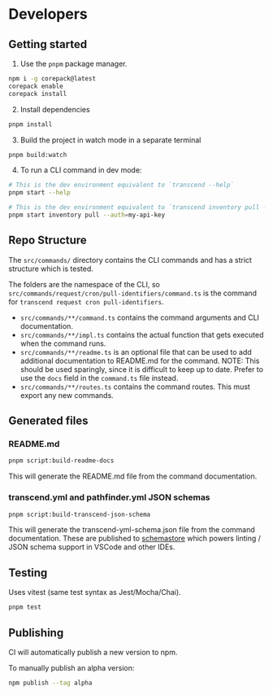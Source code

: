 # Developers

## Getting started

1. Use the `pnpm` package manager.

```bash
npm i -g corepack@latest
corepack enable
corepack install
```

2. Install dependencies

```bash
pnpm install
```

3. Build the project in watch mode in a separate terminal

```bash
pnpm build:watch
```

4. To run a CLI command in dev mode:

```bash
# This is the dev environment equivalent to `transcend --help`
pnpm start --help

# This is the dev environment equivalent to `transcend inventory pull --auth=my-api-key`
pnpm start inventory pull --auth=my-api-key
```

## Repo Structure

The `src/commands/` directory contains the CLI commands and has a strict structure which is tested.

The folders are the namespace of the CLI, so `src/commands/request/cron/pull-identifiers/command.ts` is the command for `transcend request cron pull-identifiers`.

- `src/commands/**/command.ts` contains the command arguments and CLI documentation.
- `src/commands/**/impl.ts` contains the actual function that gets executed when the command runs.
- `src/commands/**/readme.ts` is an optional file that can be used to add additional documentation to README.md for the command. NOTE: This should be used sparingly, since it is difficult to keep up to date. Prefer to use the `docs` field in the `command.ts` file instead.
- `src/commands/**/routes.ts` contains the command routes. This must export any new commands.

## Generated files

### README.md

```bash
pnpm script:build-readme-docs
```

This will generate the README.md file from the command documentation.

### transcend.yml and pathfinder.yml JSON schemas

```bash
pnpm script:build-transcend-json-schema
```

This will generate the transcend-yml-schema.json file from the command documentation. These are published to [schemastore](https://github.com/SchemaStore/schemastore) which powers linting / JSON schema support in VSCode and other IDEs.

## Testing

Uses vitest (same test syntax as Jest/Mocha/Chai).

```bash
pnpm test
```

## Publishing

CI will automatically publish a new version to npm.

To manually publish an alpha version:

```bash
npm publish --tag alpha
```
